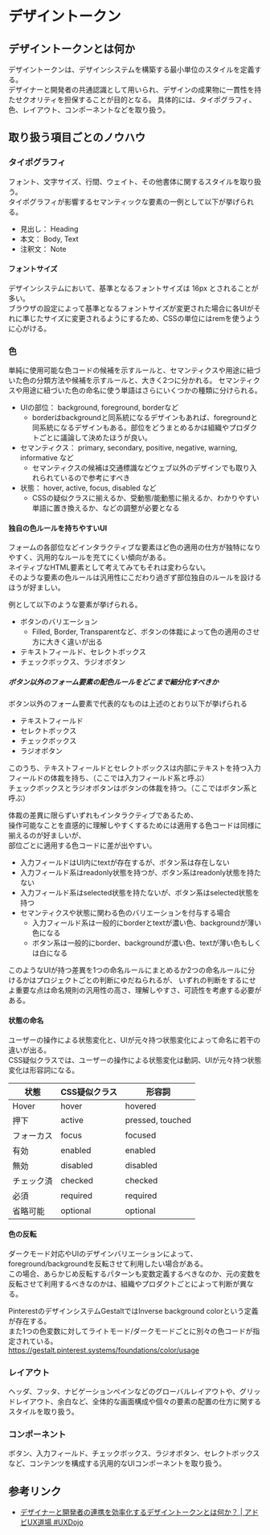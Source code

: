 # デザイントークン

## デザイントークンとは何か

デザイントークンは、デザインシステムを構築する最小単位のスタイルを定義する。  
デザイナーと開発者の共通認識として用いられ、デザインの成果物に一貫性を持たせクオリティを担保することが目的となる。
具体的には、タイポグラフィ、色、レイアウト、コンポーネントなどを取り扱う。

## 取り扱う項目ごとのノウハウ

### タイポグラフィ

フォント、文字サイズ、行間、ウェイト、その他書体に関するスタイルを取り扱う。  
タイポグラフィが影響するセマンティックな要素の一例として以下が挙げられる。

- 見出し： Heading
- 本文： Body, Text
- 注釈文： Note

#### フォントサイズ

デザインシステムにおいて、基準となるフォントサイズは 16px とされることが多い。  
ブラウザの設定によって基準となるフォントサイズが変更された場合に各UIがそれに準じたサイズに変更されるようにするため、CSSの単位にはremを使うように心がける。

### 色

単純に使用可能な色コードの候補を示すルールと、セマンティクスや用途に紐づいた色の分類方法や候補を示すルールと、大きく2つに分かれる。
セマンティクスや用途に紐づいた色の命名に使う単語はさらにいくつかの種類に分けられる。

- UIの部位： background, foreground, borderなど
  - borderはbackgroundと同系統になるデザインもあれば、foregroundと同系統になるデザインもある。部位をどうまとめるかは組織やプロダクトごとに議論して決めたほうが良い。
- セマンティクス： primary, secondary, positive, negative, warning, informative など
  - セマンティクスの候補は交通標識などウェブ以外のデザインでも取り入れられているので参考にすべき
- 状態： hover, active, focus, disabled など
  - CSSの疑似クラスに揃えるか、受動態/能動態に揃えるか、わかりやすい単語に置き換えるか、などの調整が必要となる

#### 独自の色ルールを持ちやすいUI

フォームの各部位などインタラクティブな要素ほど色の適用の仕方が独特になりやすく、汎用的なルールを充てにくい傾向がある。  
ネイティブなHTML要素として考えてみてもそれは変わらない。  
そのような要素の色ルールは汎用性にこだわり過ぎず部位独自のルールを設けるほうが好ましい。  

例として以下のような要素が挙げられる。

- ボタンのバリエーション
  - Filled, Border, Transparentなど、ボタンの体裁によって色の適用のさせ方に大きく違いが出る
- テキストフィールド、セレクトボックス
- チェックボックス、ラジオボタン

##### ボタン以外のフォーム要素の配色ルールをどこまで細分化すべきか

ボタン以外のフォーム要素で代表的なものは上述のとおり以下が挙げられる

- テキストフィールド
- セレクトボックス
- チェックボックス
- ラジオボタン

このうち、テキストフィールドとセレクトボックスは内部にテキストを持つ入力フィールドの体裁を持ち、（ここでは入力フィールド系と呼ぶ）  
チェックボックスとラジオボタンはボタンの体裁を持つ。（ここではボタン系と呼ぶ）

体裁の差異に限らずいずれもインタラクティブであるため、  
操作可能なことを直感的に理解しやすくするためには適用する色コードは同様に揃えるのが好ましいが、  
部位ごとに適用する色コードに差が出やすい。

- 入力フィールドはUI内にtextが存在するが、ボタン系は存在しない
- 入力フィールド系はreadonly状態を持つが、ボタン系はreadonly状態を持たない
- 入力フィールド系はselected状態を持たないが、ボタン系はselected状態を持つ
- セマンティクスや状態に関わる色のバリエーションを付与する場合
  - 入力フィールド系は一般的にborderとtextが濃い色、backgroundが薄い色になる
  - ボタン系は一般的にborder、backgroundが濃い色、textが薄い色もしくは白になる

このようなUIが持つ差異を1つの命名ルールにまとめるか2つの命名ルールに分けるかはプロジェクトごとの判断にゆだねられるが、
いずれの判断をするにせよ重要な点は命名規則の汎用性の高さ、理解しやすさ、可読性を考慮する必要がある。

#### 状態の命名

ユーザーの操作による状態変化と、UIが元々持つ状態変化によって命名に若干の違いが出る。  
CSS疑似クラスでは、ユーザーの操作による状態変化は動詞、UIが元々持つ状態変化は形容詞になる。

| 状態 | CSS疑似クラス | 形容詞 |
| --- | --- | --- |
| Hover | hover | hovered |
| 押下 | active | pressed, touched |
| フォーカス | focus | focused |
| 有効 | enabled | enabled |
| 無効 | disabled | disabled |
| チェック済 | checked | checked |
| 必須 | required | required |
| 省略可能 | optional | optional |

#### 色の反転

ダークモード対応やUIのデザインバリエーションによって、foreground/backgroundを反転させて利用したい場合がある。  
この場合、あらかじめ反転するパターンも変数定義するべきなのか、元の変数を反転させて利用するべきなのかは、組織やプロダクトごとによって判断が異なる。

PinterestのデザインシステムGestaltではInverse background colorという定義が存在する。  
また1つの色変数に対してライトモード/ダークモードごとに別々の色コードが指定されている。  
https://gestalt.pinterest.systems/foundations/color/usage

### レイアウト

ヘッダ、フッタ、ナビゲーションペインなどのグローバルレイアウトや、グリッドレイアウト、余白など、全体的な画面構成や個々の要素の配置の仕方に関するスタイルを取り扱う。

### コンポーネント

ボタン、入力フィールド、チェックボックス、ラジオボタン、セレクトボックスなど、コンテンツを構成する汎用的なUIコンポーネントを取り扱う。  

## 参考リンク

- [デザイナーと開発者の連携を効率化するデザイントークンとは何か？ | アドビUX道場 #UXDojo](https://blog.adobe.com/jp/publish/2021/03/29/cc-web-what-are-design-tokens)